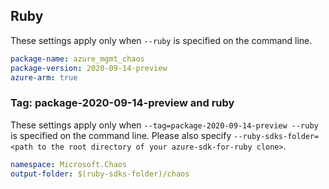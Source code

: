 ## Ruby

These settings apply only when `--ruby` is specified on the command line.

```yaml
package-name: azure_mgmt_chaos
package-version: 2020-09-14-preview
azure-arm: true
```

### Tag: package-2020-09-14-preview and ruby

These settings apply only when `--tag=package-2020-09-14-preview --ruby` is specified on the command line.
Please also specify `--ruby-sdks-folder=<path to the root directory of your azure-sdk-for-ruby clone>`.

```yaml $(tag) == 'package-2020-09-14-preview' && $(ruby)
namespace: Microsoft.Chaos
output-folder: $(ruby-sdks-folder)/chaos
```
